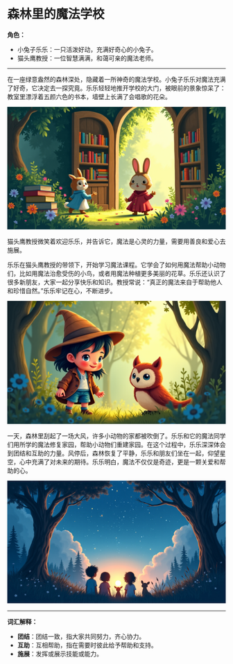 # 森林里的魔法学校

**角色：**

- 小兔子乐乐：一只活泼好动，充满好奇心的小兔子。
- 猫头鹰教授：一位智慧满满，和蔼可亲的魔法老师。

---

在一座绿意盎然的森林深处，隐藏着一所神奇的魔法学校。小兔子乐乐对魔法充满了好奇，它决定去一探究竟。乐乐轻轻地推开学校的大门，被眼前的景象惊呆了：教室里漂浮着五颜六色的书本，墙壁上长满了会唱歌的花朵。

![魔法学校场景1](../generated_images/森林里的魔法学校_scene_1.png)

猫头鹰教授微笑着欢迎乐乐，并告诉它，魔法是心灵的力量，需要用善良和爱心去施展。

乐乐在猫头鹰教授的带领下，开始学习魔法课程。它学会了如何用魔法帮助小动物们，比如用魔法治愈受伤的小鸟，或者用魔法种植更多美丽的花草。乐乐还认识了很多新朋友，大家一起分享快乐和知识。教授常说：“真正的魔法来自于帮助他人和珍惜自然。”乐乐牢记在心，不断进步。

![魔法学校场景2](../generated_images/森林里的魔法学校_scene_2.png)

一天，森林里刮起了一场大风，许多小动物的家都被吹倒了。乐乐和它的魔法同学们用所学的魔法修复家园，帮助小动物们重建家园。在这个过程中，乐乐深深体会到团结和互助的力量。风停后，森林恢复了平静，乐乐和朋友们坐在一起，仰望星空，心中充满了对未来的期待。乐乐明白，魔法不仅仅是奇迹，更是一颗关爱和帮助的心。

![魔法学校场景3](../generated_images/森林里的魔法学校_scene_3.png)

---

**词汇解释：**

- **团结**：团结一致，指大家共同努力，齐心协力。
- **互助**：互相帮助，指在需要时彼此给予帮助和支持。
- **施展**：发挥或展示技能或能力。